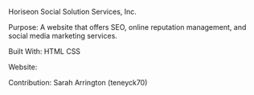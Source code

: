 Horiseon Social Solution Services, Inc.

Purpose: 
A website that offers SEO, online reputation management, and social media marketing services.

Built With: 
HTML 
CSS

Website:

Contribution:
Sarah Arrington (teneyck70)

